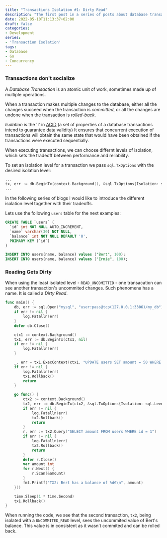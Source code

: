 ```yaml
---
title: "Transactions Isolation #1: Dirty Read"
description: "The first post in a series of posts about database transactions and isolation levels. This one is about read uncommited and dirty reads."
date: 2022-05-10T11:13:37+02:00
draft: false
categories: 
- Development
series:
- 'Transaction Isolation'
tags:
- Database
- Go
- Concurrency
---
```

### Transactions don't socialize

A _Database Transaction_ is an atomic unit of work, sometimes made up of multiple operations.

When a transaction makes multiple changes to the database, either all the changes succeed when the transaction is _committed_, or all the changes are undone when the transaction is _rolled-back_.

_Isolation_ is the 'I' in [ACID](https://en.wikipedia.org/wiki/ACID) (a set of properties of a database transactions intend to guarantee data validity)
It ensures that concurrent execution of transactions will obtain the same state that would have been obtained if the transactions were executed sequentially. 

When executing transactions, we can choose differnt levels of isolation, which sets the tradeoff between performance and reliability.

To set an isolation level for a transaction we pass `sql.TxOptions` with the desired isolation level:

```go
...
tx, err := db.BeginTx(context.Background(), &sql.TxOptions{Isolation: sql.LevelReadUncommitted})
...
```


In the following series of blogs I would like to introduce the different isolation level together with their tradeoffs.

Lets use the following `users` table for the next examples:

```sql
CREATE TABLE `users` (
  `id` int NOT NULL AUTO_INCREMENT,
  `name` varchar(30) NOT NULL,
  `balance` int NOT NULL DEFAULT '0',
  PRIMARY KEY (`id`)
)

INSERT INTO users(name, balance) values ("Bert", 100);
INSERT INTO users(name, balance) values ("Ernie", 100);
```

### Reading Gets Dirty
When using the least isolated level - `READ_UNCOMITTED` - one transacation can see another transaction's uncommited changes.
Such phenomena has a name. It is called a _Dirty Read_.

```go
func main() {
	db, err := sql.Open("mysql", "user:pass@tcp(127.0.0.1:3306)/my_db")
	if err != nil {
		log.Fatalln(err)
	}
	defer db.Close()

	ctx1 := context.Background()
	tx1, err := db.BeginTx(ctx1, nil)
	if err != nil {
		log.Fatalln(err)
	}

	_, err = tx1.ExecContext(ctx1, "UPDATE users SET amount = 50 WHERE name = 'Bert'")
	if err != nil {
		log.Fatalln(err)
		tx1.Rollback()
		return
	}

	go func() {
		ctx2 := context.Background()
		tx2, err := db.BeginTx(ctx2, &sql.TxOptions{Isolation: sql.LevelReadUncommitted})
		if err != nil {
			log.Fatalln(err)
			tx2.Rollback()
			return
		}
		r, err := tx2.Query("SELECT amount FROM users WHERE id = 1")
		if err != nil {
			log.Fatalln(err)
			tx2.Rollback()
			return
		}
		defer r.Close()
		var amount int
		for r.Next() {
			r.Scan(&amount)
		}
		fmt.Printf("TX2: Bert has a balance of %d€\n", amount)
	}()

	time.Sleep(1 * time.Second)
	tx1.Rollback()
}
```

When running the code, we see that the second transaction, `tx2`, being isolated with a `UNCOMMITED_READ` level, sees the uncommited value of Bert's balance. This value is in consistent as it wasn't commited and can be rolled back.